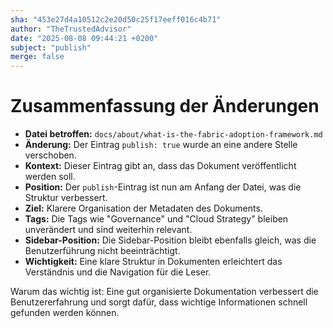 ```yaml
---
sha: "453e27d4a10512c2e20d50c25f17eeff016c4b71"
author: "TheTrustedAdvisor"
date: "2025-08-08 09:44:21 +0200"
subject: "publish"
merge: false
---
```


# Zusammenfassung der Änderungen

- **Datei betroffen:** `docs/about/what-is-the-fabric-adoption-framework.md`
- **Änderung:** Der Eintrag `publish: true` wurde an eine andere Stelle verschoben.
- **Kontext:** Dieser Eintrag gibt an, dass das Dokument veröffentlicht werden soll.
- **Position:** Der `publish`-Eintrag ist nun am Anfang der Datei, was die Struktur verbessert.
- **Ziel:** Klarere Organisation der Metadaten des Dokuments.
- **Tags:** Die Tags wie "Governance" und "Cloud Strategy" bleiben unverändert und sind weiterhin relevant.
- **Sidebar-Position:** Die Sidebar-Position bleibt ebenfalls gleich, was die Benutzerführung nicht beeinträchtigt.
- **Wichtigkeit:** Eine klare Struktur in Dokumenten erleichtert das Verständnis und die Navigation für die Leser.

Warum das wichtig ist: Eine gut organisierte Dokumentation verbessert die Benutzererfahrung und sorgt dafür, dass wichtige Informationen schnell gefunden werden können.

